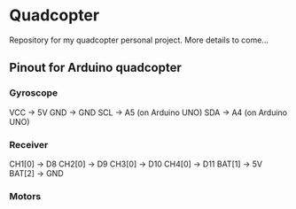 # Quadcopter

Repository for my quadcopter personal project. More details to come...

## Pinout for Arduino quadcopter

### Gyroscope
VCC -> 5V
GND -> GND
SCL -> A5 (on Arduino UNO)
SDA -> A4 (on Arduino UNO)

### Receiver
CH1[0] -> D8
CH2[0] -> D9
CH3[0] -> D10
CH4[0] -> D11
BAT[1] -> 5V
BAT[2] -> GND

### Motors

